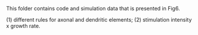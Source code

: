 This folder contains code and simulation data that is presented in Fig6.

(1) different rules for axonal and dendritic elements;
(2) stimulation intensity x growth rate.
